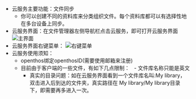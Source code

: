 - 云服务主要功能：文件同步
  - 你可以创建不同的资料库来分类组织文件。每个资料库都可以有选择性地在多台设备上同步。
- 云服务界面：在文件管理器左侧导航栏点击云服务，即可打开云服务界面
  ![主界面](https://github.com/openthos/desktop-analysis/blob/master/image/HomeUI.png)
- 云服务界面右键菜单：
  ![右键菜单](https://github.com/openthos/desktop-analysis/blob/master/image/menu_folder.png)
- 云服务使用须知：
  - openthos绑定openthosID(需要使用邮箱来注册)
  - 目前由于客户端的一些文件，有如下几点限制：
    - 文件库名称只能是英文
    - 真实的目录问题：如在云服务界面看到一个文件库名叫:My library，双击进入后到达的文件夹，真实路径在 My library/My library目录下，即需要再多进入一次。

